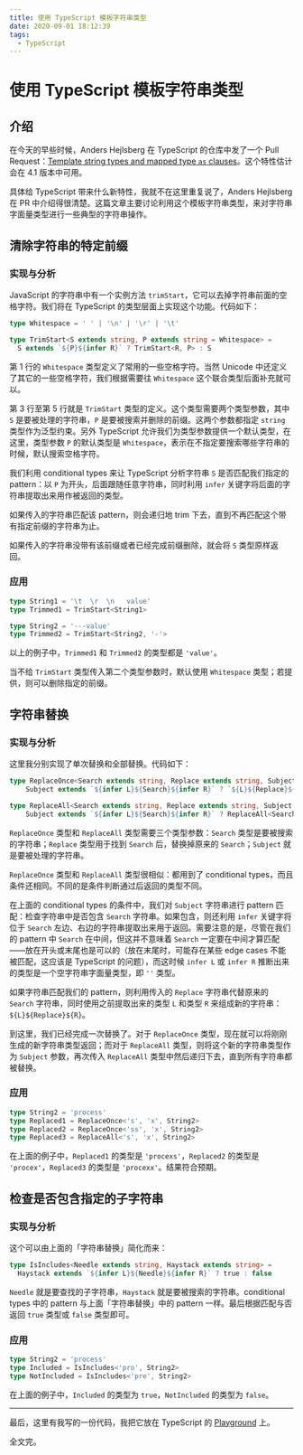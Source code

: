 ```yaml
---
title: 使用 TypeScript 模板字符串类型
date: 2020-09-01 18:12:39
tags:
  - TypeScript
---
```


# 使用 TypeScript 模板字符串类型

## 介绍

在今天的早些时候，Anders Hejlsberg 在 TypeScript 的仓库中发了一个 Pull Request：[Template string types and mapped type `as` clauses](https://github.com/microsoft/TypeScript/pull/40336)。这个特性估计会在 4.1 版本中可用。

具体给 TypeScript 带来什么新特性，我就不在这里重复说了，Anders Hejlsberg 在 PR 中介绍得很清楚。这篇文章主要讨论利用这个模板字符串类型，来对字符串字面量类型进行一些典型的字符串操作。

## 清除字符串的特定前缀

### 实现与分析

JavaScript 的字符串中有一个实例方法 `trimStart`，它可以去掉字符串前面的空格字符。我们将在 TypeScript 的类型层面上实现这个功能。代码如下：

```typescript
type Whitespace = ' ' | '\n' | '\r' | '\t'

type TrimStart<S extends string, P extends string = Whitespace> =
  S extends `${P}${infer R}` ? TrimStart<R, P> : S
```

第 1 行的 `Whitespace` 类型定义了常用的一些空格字符。当然 Unicode 中还定义了其它的一些空格字符，我们根据需要往 `Whitespace` 这个联合类型后面补充就可以。

第 3 行至第 5 行就是 `TrimStart` 类型的定义。这个类型需要两个类型参数，其中 `S` 是要被处理的字符串，`P` 是要被搜索并删除的前缀。这两个参数都指定 `string` 类型作为泛型约束。另外 TypeScript 允许我们为类型参数提供一个默认类型，在这里，类型参数 `P` 的默认类型是 `Whitespace`，表示在不指定要搜索哪些字符串的时候，默认搜索空格字符。

我们利用 conditional types 来让 TypeScript 分析字符串 `S` 是否匹配我们指定的 pattern：以 `P` 为开头，后面跟随任意字符串，同时利用 `infer` 关键字将后面的字符串提取出来用作被返回的类型。

如果传入的字符串匹配该 pattern，则会递归地 trim 下去，直到不再匹配这个带有指定前缀的字符串为止。

如果传入的字符串没带有该前缀或者已经完成前缀删除，就会将 `S` 类型原样返回。

### 应用

```typescript
type String1 = '\t  \r  \n   value'
type Trimmed1 = TrimStart<String1>

type String2 = '---value'
type Trimmed2 = TrimStart<String2, '-'>
```

以上的例子中，`Trimmed1` 和 `Trimmed2` 的类型都是 `'value'`。

当不给 `TrimStart` 类型传入第二个类型参数时，默认使用 `Whitespace` 类型；若提供，则可以删除指定的前缀。

## 字符串替换

### 实现与分析

这里我分别实现了单次替换和全部替换。代码如下：

```typescript
type ReplaceOnce<Search extends string, Replace extends string, Subject extends string> =
    Subject extends `${infer L}${Search}${infer R}` ? `${L}${Replace}${R}` : Subject

type ReplaceAll<Search extends string, Replace extends string, Subject extends string> =
    Subject extends `${infer L}${Search}${infer R}` ? ReplaceAll<Search, Replace, `${L}${Replace}${R}`> : Subject
```

`ReplaceOnce` 类型和 `ReplaceAll` 类型需要三个类型参数：`Search` 类型是要被搜索的字符串；`Replace` 类型用于找到 `Search` 后，替换掉原来的 `Search`；`Subject` 就是要被处理的字符串。

`ReplaceOnce` 类型和 `ReplaceAll` 类型很相似：都用到了 conditional types，而且条件还相同。不同的是条件判断通过后返回的类型不同。

在上面的 conditional types 的条件中，我们对 `Subject` 字符串进行 pattern 匹配：检查字符串中是否包含 `Search` 字符串。如果包含，则还利用 `infer` 关键字将位于 `Search` 左边、右边的字符串提取出来用于返回。需要注意的是，尽管在我们的 pattern 中 `Search` 在中间，但这并不意味着 `Search` 一定要在中间才算匹配——放在开头或末尾也是可以的（放在末尾时，可能存在某些 edge cases 不能被匹配，这应该是 TypeScript 的问题），而这时候 `infer L` 或 `infer R` 推断出来的类型是一个空字符串字面量类型，即 `''` 类型。

如果字符串匹配我们的 pattern，则利用传入的 `Replace` 字符串代替原来的 `Search` 字符串，同时使用之前提取出来的类型 `L` 和类型 `R` 来组成新的字符串：`${L}${Replace}${R}`。

到这里，我们已经完成一次替换了。对于 `ReplaceOnce` 类型，现在就可以将刚刚生成的新字符串类型返回；而对于 `ReplaceAll` 类型，则将这个新的字符串类型作为 `Subject` 参数，再次传入 `ReplaceAll` 类型中然后递归下去，直到所有字符串都被替换。

### 应用

```typescript
type String2 = 'process'
type Replaced1 = ReplaceOnce<'s', 'x', String2>
type Replaced2 = ReplaceOnce<'ss', 'x', String2>
type Replaced3 = ReplaceAll<'s', 'x', String2>
```

在上面的例子中，`Replaced1` 的类型是 `'procexs'`，`Replaced2` 的类型是 `'procex'`，`Replaced3` 的类型是 `'procexx'`。结果符合预期。

## 检查是否包含指定的子字符串

### 实现与分析

这个可以由上面的「字符串替换」简化而来：

```typescript
type IsIncludes<Needle extends string, Haystack extends string> =
  Haystack extends `${infer L}${Needle}${infer R}` ? true : false
```

`Needle` 就是要查找的子字符串，`Haystack` 就是要被搜索的字符串。conditional types 中的 pattern 与上面「字符串替换」中的 pattern 一样。最后根据匹配与否返回 `true` 类型或 `false` 类型即可。

### 应用

```typescript
type String2 = 'process'
type Included = IsIncludes<'pro', String2>
type NotIncluded = IsIncludes<'pre', String2>
```

在上面的例子中，`Included` 的类型为 `true`，`NotIncluded` 的类型为 `false`。

---

最后，这里有我写的一份代码，我把它放在 TypeScript 的 [Playground](https://www.typescriptlang.org/play?ts=4.1.0-pr-40336-8#code/C4TwDgpgBA6gFgS2BAzmAhgY2gXigcgKgB8CAdAO0NPzICdrzh8AoF0SKAFToQFsAysHR1gAHgFQIAD2QUAJiigpgvCgHMANFAAKU2RAVKVa9VDzwkqDNgB85llCdRJMuYqgADACQBvHQC+fggUAGYQdFAASgGeUAD83LyCwqJiUdo69gBcLmwc0EKmAIzmTE70FRTOAG7oADYArhCsBUn8fBDyZTz8QiLiRSHqxbb54NBREGD1WBAA8hTYEhAimHD67saqw9pTM3Obhh4muy6NAEYAVhCYwEdGyjsa9jiOzgKXN3cPHj6+IXCkQAMkFfAJVnR1mDARForEEl4-KC-PtZtgwTE4rlPtdbsB2BNotN0RAAIL1eorNYbNzHbamPYkw50x6nDTaXHfe6sk7PdSvd5OLn435Kf6wkFgiE0mFhOFYxFouYUqkyqFwJkHbDaf4o3zKjGo2I5c54u7jThDDQAJjK+DAdAA9tgUChWkTDV1SngvYtlvh3dp8NJ8Jz+Taxm0vfI7b7mdh-RAxIGgwRQ+HTJHCZwYwBmMpe1UptMhsMuCNjHPQACSKBrSya8lQYgAchAuvVoLyGWcABLoEAqLAAazFT1MrygA6HwkwY57SIB8qlfnbnYgcqB8LiiVUzSguVCDRQEGrUAbmCbXTKdcv15QKcdTvL1vU2baradwHvjWb3TwO9Gz-FsHToFpM2GSMgA) 上。

全文完。